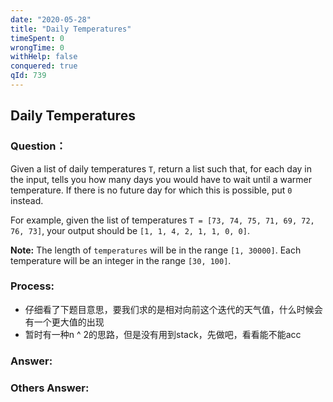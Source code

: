 ```yaml
---
date: "2020-05-28"
title: "Daily Temperatures"
timeSpent: 0
wrongTime: 0
withHelp: false
conquered: true
qId: 739
---
```


## Daily Temperatures

### Question：

<p>
Given a list of daily temperatures <code>T</code>, return a list such that, for each day in the input, tells you how many days you would have to wait until a warmer temperature.  If there is no future day for which this is possible, put <code>0</code> instead.
</p><p>
For example, given the list of temperatures <code>T = [73, 74, 75, 71, 69, 72, 76, 73]</code>, your output should be <code>[1, 1, 4, 2, 1, 1, 0, 0]</code>.
</p>

<p><b>Note:</b>
The length of <code>temperatures</code> will be in the range <code>[1, 30000]</code>.
Each temperature will be an integer in the range <code>[30, 100]</code>.
</p>

### Process:
- 仔细看了下题目意思，要我们求的是相对向前这个迭代的天气值，什么时候会有一个更大值的出现
- 暂时有一种n ^ 2的思路，但是没有用到stack，先做吧，看看能不能acc

### Answer:

### Others Answer:
